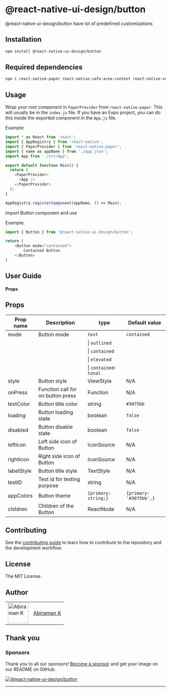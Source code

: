 # @react-native-ui-design/button

@react-native-ui-design/button have lot of predefined customizations

## Installation

```sh
npm install @react-native-ui-design/button
```
## Required dependencies
```sh
npm i react-native-paper react-native-safe-area-context react-native-vector-icons
```

## Usage

Wrap your root component in `PaperProvider` from `react-native-paper`. This will usually be in the `index.js` file. If you have an Expo project, you can do this inside the exported component in the `App.js` file.

Example:
```js
import * as React from 'react';
import { AppRegistry } from 'react-native';
import { PaperProvider } from 'react-native-paper';
import { name as appName } from './app.json';
import App from './src/App';

export default function Main() {
  return (
    <PaperProvider>
      <App />
    </PaperProvider>
  );
}

AppRegistry.registerComponent(appName, () => Main);
```

Import Button component and use

Example:

```js
import { Button } from '@react-native-ui-design/button';

return (
    <Button mode="contained">
        Contained Button
    </Button>
)

```

## User Guide

#### Props
## Props
| Prop name                 | Description                                   | type                              | Default value             |
| ------------------------- | --------------------------------------------- | --------------------------------- | ------------------------- |
| mode                      | Button mode                                   | `text`                            | `contained`               |    
|                           |                                               | \| `outlined`                     |                           |          
|                           |                                               | \| `contained`                    |                           |          
|                           |                                               | \| `elevated`                     |                           |          
|                           |                                               | \| `contained-tonal`              |                           |
| style                     | Button style                                  | ViewStyle                         | N/A                       |
| onPress                   | Function call for on button press             | Function                          | N/A                       |
| textColor                 | Button title color                            | string                            | `#3075bb`                 |
| loading                   | Button loading state                          | boolean                           | `false`                   |
| disabled                  | Button disable state                          | boolean                           | `false`                   |
| leftIcon                  | Left side icon of Button                      | IconSource                        | N/A                       |
| rightIcon                 | Right side icon of Button                     | IconSource                        | N/A                       |
| labelStyle                | Button title style                            | TextStyle                         | N/A                       |
| testID                    | Test id for testing purpose                   | string                            | N/A                       |
| appColors                 | Button theme                                  | `{primary: string;}`              | `{primary: '#3075bb',}`   |
| children                  | Children of the Button                        | ReactNode                         | N/A                       |

## Contributing

See the [contributing guide](CONTRIBUTING.md) to learn how to contribute to the repository and the development workflow.

## License

The MIT License.

## Author

<table>
  <tr>
    <td >
      <img src="https://avatars.githubusercontent.com/u/41302126?v=4" width="64" height="64" alt="Abiraman K">
    </td>
    <td>
      <a href="https://github.com/AbiramanK" target="_blank">Abiraman K</a>
    </td>
  </tr>
</table>

## Thank you

### Sponsors

Thank you to all our sponsors! [Become a sponsor](https://opencollective.com/react-native-ui-design-button#sponsor) and get your image on our README on GitHub.

<a href="https://opencollective.com/react-native-ui-design-button#sponsors" target="_blank"><img src="https://opencollective.com/react-native-ui-design-button/sponsors.svg?width=890" alt="@react-native-ui-design/button"></a>


---

